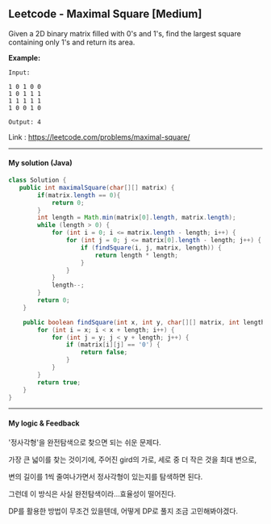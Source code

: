 ## Leetcode - Maximal Square [Medium]

Given a 2D binary matrix filled with 0's and 1's, find the largest square containing only 1's and return its area.

**Example:**

```
Input: 

1 0 1 0 0
1 0 1 1 1
1 1 1 1 1
1 0 0 1 0

Output: 4
```

Link : https://leetcode.com/problems/maximal-square/



---



#### My solution (Java)

```java
class Solution {
   public int maximalSquare(char[][] matrix) {
        if(matrix.length == 0){
            return 0;
        }
        int length = Math.min(matrix[0].length, matrix.length);
        while (length > 0) {
            for (int i = 0; i <= matrix.length - length; i++) {
                for (int j = 0; j <= matrix[0].length - length; j++) {
                    if (findSquare(i, j, matrix, length)) {
                        return length * length;
                    }
                }
            }
            length--;
        }
        return 0;
    }

    public boolean findSquare(int x, int y, char[][] matrix, int length) {
        for (int i = x; i < x + length; i++) {
            for (int j = y; j < y + length; j++) {
                if (matrix[i][j] == '0') {
                    return false;
                }
            }
        }
        return true;
    }
}
```

---



#### My logic & Feedback

'정사각형'을 완전탐색으로 찾으면 되는 쉬운 문제다.

가장 큰 넓이를 찾는 것이기에, 주어진 gird의 가로, 세로 중 더 작은 것을 최대 변으로, 

변의 길이를 1씩 줄여나가면서 정사각형이 있는지를 탐색하면 된다.

그런데 이 방식은 사실 완전탐색이라...효율성이 떨어진다.

DP를 활용한 방법이 무조건 있을텐데, 어떻게 DP로 풀지 조금 고민해봐야겠다.